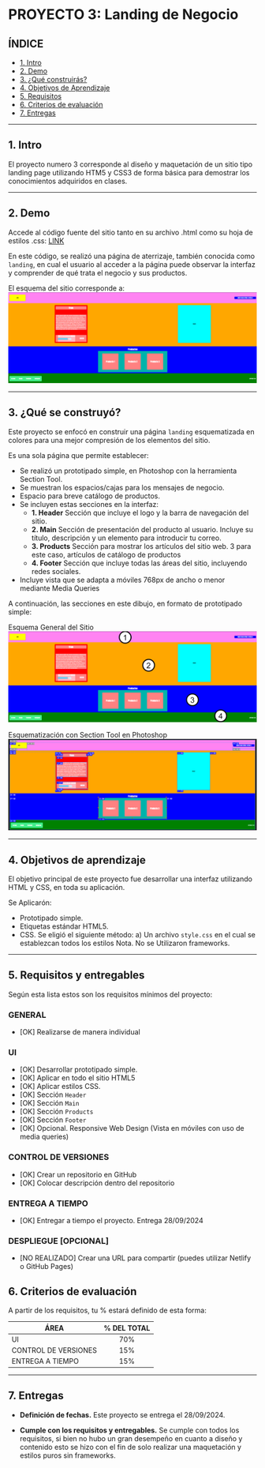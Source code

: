     
# PROYECTO 3: Landing de Negocio

## **ÍNDICE**

* [1. Intro](#1-intro)
* [2. Demo](#2-demo)
* [3. ¿Qué construirás?](#3-qu%C3%A9-construir%C3%A1s)
* [4. Objetivos de Aprendizaje](#4-objetivos-de-aprendizaje)
* [5. Requisitos](#5-requisitos-y-entregables)
* [6. Criterios de evaluación](#6-criterios-de-evaluaci%C3%B3n)
* [7. Entregas](#7-entregas)

****

## 1. Intro

El proyecto numero 3 corresponde al diseño y maquetación de un sitio tipo landing page utilizando HTM5 y CSS3 de forma básica para demostrar los conocimientos adquiridos en clases.

****

## 2. Demo

Accede al código fuente del sitio tanto en su archivo .html como su hoja de estilos .css: 
[LINK](https://github.com/UDDBootcamp/7M_FULLSTACK_M3_PROY/tree/master/demo)

En este código, se realizó una página de aterrizaje, también conocida como `landing`, en cual el usuario al acceder a la página puede observar la interfaz y comprender de qué trata el negocio y sus productos.

El esquema del sitio corresponde a:
![imagen](./images/Landing.png)

****

## 3. ¿Qué se construyó? 

Este proyecto se enfocó en construir una página `landing` esquematizada en colores para una mejor compresión de los elementos del sitio.

Es una sola página que permite establecer:

- Se realizó un prototipado simple, en Photoshop con la herramienta Section Tool.
- Se muestran los espacios/cajas para los mensajes de negocio.
- Espacio para breve catálogo de productos.
- Se incluyen estas secciones en la interfaz:
  - **1. Header**
    Sección que incluye el logo y la barra de navegación del sitio.
  - **2. Main**
    Sección de presentación del producto al usuario. Incluye su título, descripción y un elemento para introducir tu correo.
  - **3. Products**
    Sección para mostrar los artículos del sitio web. 3 para este caso, artículos de catálogo de productos
  - **4. Footer**
    Sección que incluye todas las áreas del sitio, incluyendo redes sociales.
- Incluye vista que se adapta a móviles 768px de ancho o menor mediante Media Queries


A continuación, las secciones en este dibujo, en formato de prototipado simple:

Esquema General del Sitio
![imagen](./images/plan2.png)

Esquematización con Section Tool en Photoshop
![imagen](./images/Maqueta.png)

****

## 4. Objetivos de aprendizaje

El objetivo principal de este proyecto fue desarrollar una interfaz utilizando HTML y CSS, en toda su aplicación.

Se Aplicarón:

- Prototipado simple.
- Etiquetas estándar HTML5.
- CSS. Se eligió el siguiente método:
    a) Un archivo `style.css` en el cual se establezcan todos los estilos
    Nota. No se Utilizaron frameworks.


****

## 5. Requisitos y entregables

Según esta lista estos son los requisitos mínimos del proyecto:

### GENERAL

- [OK] Realizarse de manera individual

### UI
- [OK] Desarrollar prototipado simple.
- [OK] Aplicar en todo el sitio HTML5
- [OK] Aplicar estilos CSS.
- [OK] Sección `Header`
- [OK] Sección `Main`
- [OK] Sección `Products`
- [OK] Sección `Footer`
- [OK] Opcional. Responsive Web Design (Vista en móviles con uso de media queries)

### CONTROL DE VERSIONES
- [OK] Crear un repositorio en GitHub
- [OK] Colocar descripción dentro del repositorio

### ENTREGA A TIEMPO
- [OK] Entregar a tiempo el proyecto. Entrega 28/09/2024

### DESPLIEGUE [OPCIONAL]
- [NO REALIZADO] Crear una URL para compartir (puedes utilizar Netlify o GitHub Pages)

## 6. Criterios de evaluación

A partir de los requisitos, tu % estará definido de esta forma:

| ÁREA       | % DEL TOTAL |
| ------------- |:-------------:|
| UI      | 70%     |
| CONTROL DE VERSIONES      | 15%     |
| ENTREGA A TIEMPO | 15%      |

****

## 7. Entregas

- **Definición de fechas.** Este proyecto se entrega el 28/09/2024.

- **Cumple con los requisitos y entregables.** Se cumple con todos los requisitos, si bien no hubo un gran desempeño en cuanto a diseño y contenido esto se hizo con el fin de solo realizar una maquetación y estilos puros sin frameworks.
